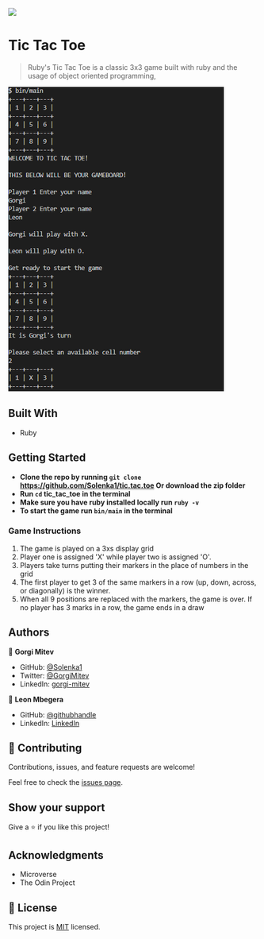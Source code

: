 ![](https://img.shields.io/badge/Tic_Tac_Toe-blueviolet)

# Tic Tac Toe

> Ruby's Tic Tac Toe is a classic 3x3 game built with ruby and the usage of object oriented programming,

![screenshot](./Assets/scrnshot.png)

## Built With

- Ruby

## Getting Started

- **Clone the repo by running `git clone` https://github.com/Solenka1/tic.tac.toe Or download the zip folder**
- **Run `cd` tic_tac_toe in the terminal**
- **Make sure you have ruby installed locally run `ruby -v`**
- **To start the game run `bin/main` in the terminal**

### Game Instructions

1. The game is played on a 3xs display grid
2. Player one is assigned 'X' while player two is assigned 'O'.
3. Players take turns putting their markers in the place of numbers in the grid
4. The first player to get 3 of the same markers in a row (up, down, across, or diagonally) is the winner.
5. When all 9 positions are replaced with the markers, the game is over. If no player has 3 marks in a row, the game ends in a draw

## Authors

👤 **Gorgi Mitev**

- GitHub: [@Solenka1](https://github.com/Solenka1)
- Twitter: [@GorgiMitev](https://twitter.com/GorgiMitev)
- LinkedIn: [gorgi-mitev](https://www.linkedin.com/in/gorgi-mitev-a350311b8/)

👤 **Leon Mbegera**

- GitHub: [@githubhandle](https://github.com/Leon-Mbegera)
- LinkedIn: [LinkedIn](https://www.linkedin.com/in/leon-mbegera-053991174/)

## 🤝 Contributing

Contributions, issues, and feature requests are welcome!

Feel free to check the [issues page](issues/).

## Show your support

Give a ⭐️ if you like this project!

## Acknowledgments

- Microverse
- The Odin Project

## 📝 License

This project is [MIT](./LICENSE) licensed.
